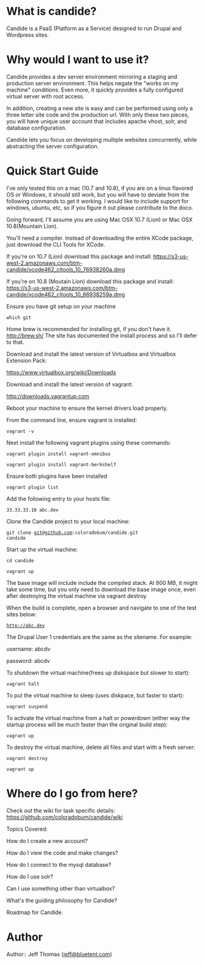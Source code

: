 # What is candide?
Candide is a PaaS (Platform as a Service) designed to run Drupal and Wordpress sites.

# Why would I want to use it?
Candide provides a dev server environment mirroring a staging and production server environment. This helps negate the "works on my machine" conditions. Even more, it quickly provides a fully configured virtual server with root access.

In addition, creating a new site is easy and can be performed using only a three letter site code and the production url. With only these two pieces, you will have unique user account that includes apache vhost, solr, and database configuration.

Candide lets you focus on developing multiple websites concurrently, while abstracting the server configuration.

# Quick Start Guide
I've only tested this on a mac (10.7 and 10.8), if you are on a linux flavored OS or Windows, it should still work, but you will have to deviate from the following commands to get it working.  I would like to include support for windows, ubuntu, etc, so if you figure it out please contribute to the doco.

Going forward, I'll assume you are using Mac OSX 10.7 (Lion) or Mac OSX 10.8(Mountain Lion).

You'll need a compiler.  Instead of downloading the entire XCode package, just download the CLI Tools for XCode.

If you're on 10.7 (Lion) download this package and install:
https://s3-us-west-2.amazonaws.com/btm-candide/xcode462_cltools_10_76938260a.dmg

If you're on 10.8 (Moutain Lion) download this package and install:
https://s3-us-west-2.amazonaws.com/btm-candide/xcode462_cltools_10_86938259a.dmg

Ensure you have git setup on your machine

<code>which git</code>

Home brew is recommended for installing git, if you don't have it. http://brew.sh/ The site has documented the install process and so I'll defer to that.


Download and install the latest version of Virtualbox and Virtualbox Extension Pack:

https://www.virtualbox.org/wiki/Downloads


Download and install the latest version of vagrant:

http://downloads.vagrantup.com


Reboot your machine to ensure the kernel drivers load properly.


From the command line, ensure vagrant is installed:

<code>vagrant -v</code>


Next install the following vagrant plugins using these commands:

<code>vagrant plugin install vagrant-omnibus</code>

<code>vagrant plugin install vagrant-berkshelf</code>

Ensure both plugins have been installed

<code>vagrant plugin list</code>


Add the following entry to your hosts file:

<code>33.33.33.10                abc.dev</code>


Clone the Candide project to your local machine:

<code>git clone git@github.com:coloradobum/candide.git candide</code>


Start up the virtual machine:

<code>cd candide</code>

<code>vagrant up</code>


The base image will include include the compiled stack.  At 800 MB, it might take some time, but you only need to download the base image once, even after destroying the virtual machine via vagrant destroy.

When the build is complete, open a browser and navigate to one of the test sites below:

<code>http://abc.dev</code>


The Drupal User 1 credentials are the same as the sitename. For example:

username: abcdv

password: abcdv


To shutdown the virtual machine(frees up diskspace but slower to start):

<code>vagrant halt</code>


To put the virtual machine to sleep (uses diskpace, but faster to start):

<code>vagrant suspend</code>


To activate the virtual machine from a halt or powerdown (either way the startup process will be much faster than the original build step):

<code>vagrant up</code>


To destroy the virtual machine, delete all files and start with a fresh server:

<code>vagrant destroy</code>

<code>vagrant up</code>

# Where do I go from here?
Check out the wiki for task specific details:
https://github.com/coloradobum/candide/wiki

Topics Covered:

How do I create a new account?

How do I view the code and make changes?

How do I connect to the mysql database?

How do I use solr?

Can I use something other than virtualbox?

What's the guiding philosophy for Candide?

Roadmap for Candide.


# Author
Author:: Jeff Thomas (<jeff@bluetent.com>)
